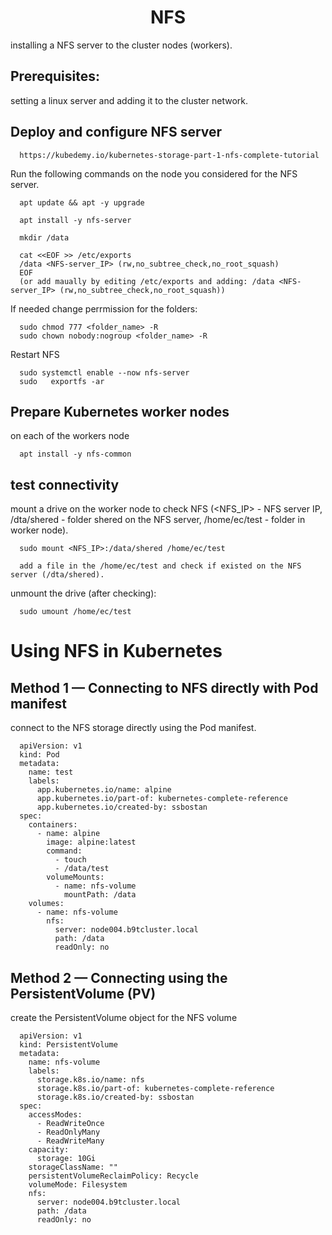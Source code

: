 
<div align="center">

# **NFS**

</div>


installing a NFS server to the cluster nodes (workers).

## Prerequisites:

setting a linux server and adding it to the cluster network.

## Deploy and configure NFS server

      https://kubedemy.io/kubernetes-storage-part-1-nfs-complete-tutorial

Run the following commands on the node you considered for the NFS server.

      apt update && apt -y upgrade

      apt install -y nfs-server

      mkdir /data

      cat <<EOF >> /etc/exports
      /data <NFS-server_IP> (rw,no_subtree_check,no_root_squash)
      EOF
      (or add maually by editing /etc/exports and adding: /data <NFS-server_IP> (rw,no_subtree_check,no_root_squash))

If needed change perrmission for the folders:

      sudo chmod 777 <folder_name> -R
      sudo chown nobody:nogroup <folder_name> -R

Restart NFS

      sudo systemctl enable --now nfs-server
      sudo   exportfs -ar

## Prepare Kubernetes worker nodes

on each of the workers node

      apt install -y nfs-common

## test connectivity

mount a drive on the worker node to check NFS (<NFS_IP> - NFS server IP, /dta/shered - folder shered on the NFS server, /home/ec/test - folder in worker node).

      sudo mount <NFS_IP>:/data/shered /home/ec/test

      add a file in the /home/ec/test and check if existed on the NFS server (/dta/shered).

unmount the drive (after checking):

      sudo umount /home/ec/test

# Using NFS in Kubernetes

## Method 1 — Connecting to NFS directly with Pod manifest

connect to the NFS storage directly using the Pod manifest.

      apiVersion: v1
      kind: Pod
      metadata:
        name: test
        labels:
          app.kubernetes.io/name: alpine
          app.kubernetes.io/part-of: kubernetes-complete-reference
          app.kubernetes.io/created-by: ssbostan
      spec:
        containers:
          - name: alpine
            image: alpine:latest
            command:
              - touch
              - /data/test
            volumeMounts:
              - name: nfs-volume
                mountPath: /data
        volumes:
          - name: nfs-volume
            nfs:
              server: node004.b9tcluster.local
              path: /data
              readOnly: no

## Method 2 — Connecting using the PersistentVolume (PV)

create the PersistentVolume object for the NFS volume

      apiVersion: v1
      kind: PersistentVolume
      metadata:
        name: nfs-volume
        labels:
          storage.k8s.io/name: nfs
          storage.k8s.io/part-of: kubernetes-complete-reference
          storage.k8s.io/created-by: ssbostan
      spec:
        accessModes:
          - ReadWriteOnce
          - ReadOnlyMany
          - ReadWriteMany
        capacity:
          storage: 10Gi
        storageClassName: ""
        persistentVolumeReclaimPolicy: Recycle
        volumeMode: Filesystem
        nfs:
          server: node004.b9tcluster.local
          path: /data
          readOnly: no



      
